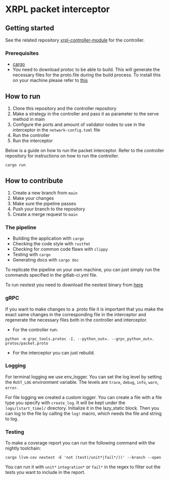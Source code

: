 # XRPL packet interceptor



## Getting started

See the related repository [xrpl-controller-module](https://gitlab.ewi.tudelft.nl/cse2000-software-project/2023-2024/cluster-q/13d/xrpl-controller-module) for the controller.

### Prerequisites
- [cargo](https://doc.rust-lang.org/cargo/getting-started/installation.html)
- You need to download protoc to be able to build. This will generate the necessary files for the proto.file during the build process. To install this on your machine please refer to [this](https://github.com/hyperium/tonic?tab=readme-ov-file#dependencies)

## How to run
1. Clone this repository and the controller repository
2. Make a strategy in the controller and pass it as parameter to the serve method in main
3. Configure the ports and amount of validator nodes to use in the interceptor in the `network-config.toml` file
4. Run the controller
5. Run the interceptor

Below is a guide on how to run the packet interceptor. Refer to the controller repository for instructions on how to run the controller.
```
cargo run
```

## How to contribute
1. Create a new branch from `main`
2. Make your changes
3. Make sure the pipeline passes
4. Push your branch to the repository
5. Create a merge request to `main`

### The pipeline
- Building the application with `cargo`
- Checking the code style with `rustfmt`
- Checking for common code flaws with `clippy`
- Testing with `cargo`
- Generating docs with `cargo doc`

To replicate the pipeline on your own machine, you can just simply run the commands specified in the gitlab-ci.yml file.

To run nextest you need to download the nextest binary from [here](https://nexte.st/book/pre-built-binaries)

### gRPC
If you want to make changes to a .proto file it is important that you make the exact same changes in the corresponding file in the interceptor and regenerate the necessary files both in the controller and interceptor.
- For the controller run:
```
python -m grpc_tools.protoc -I. --python_out=. --grpc_python_out=. protos/packet.proto
```
- For the interceptor you can just rebuild.

### Logging
For terminal logging we use env_logger. You can set the log level by setting the `RUST_LOG` environment variable. The levels are `trace`, `debug`, `info`, `warn`, `error`.

For file logging we created a custom logger. You can create a file with a file type you specify with `create_log`. It will be kept under the `logs/[start_time]/` directory. 
Initialize it in the lazy_static block. Then you can log to the file by calling the `log!` macro, which needs the file and string to log.

### Testing
To make a coverage report you can run the following command with the nightly toolchain:
```
cargo llvm-cov nextest -E 'not (test(/unit*|fail*/))' --branch --open 
```
You can run it with `unit*` `integration*` or `fail*` in the regex to filter out the tests you want to include in the report.